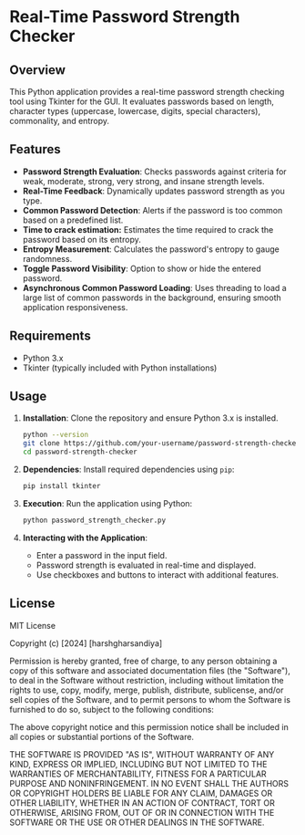 # Real-Time Password Strength Checker

## Overview

This Python application provides a real-time password strength checking tool using Tkinter for the GUI. It evaluates passwords based on length, character types (uppercase, lowercase, digits, special characters), commonality, and entropy.

## Features

- **Password Strength Evaluation**: Checks passwords against criteria for weak, moderate, strong, very strong, and insane strength levels.
- **Real-Time Feedback**: Dynamically updates password strength as you type.
- **Common Password Detection**: Alerts if the password is too common based on a predefined list.
- **Time to crack estimation:** Estimates the time required to crack the password based on its entropy.
- **Entropy Measurement**: Calculates the password's entropy to gauge randomness.
- **Toggle Password Visibility**: Option to show or hide the entered password.
- **Asynchronous Common Password Loading**: Uses threading to load a large list of common passwords in the background, ensuring smooth application responsiveness.

## Requirements

- Python 3.x
- Tkinter (typically included with Python installations)

## Usage

1. **Installation**: Clone the repository and ensure Python 3.x is installed.
   ```bash
   python --version
   git clone https://github.com/your-username/password-strength-checker.git
   cd password-strength-checker
   
2. **Dependencies**: Install required dependencies using `pip`:
   ```bash
   pip install tkinter
   ```

3. **Execution**: Run the application using Python:
   ```bash
   python password_strength_checker.py
   ```

4. **Interacting with the Application**:
   - Enter a password in the input field.
   - Password strength is evaluated in real-time and displayed.
   - Use checkboxes and buttons to interact with additional features.

## License

MIT License

Copyright (c) [2024] [harshgharsandiya]

Permission is hereby granted, free of charge, to any person obtaining a copy
of this software and associated documentation files (the "Software"), to deal
in the Software without restriction, including without limitation the rights
to use, copy, modify, merge, publish, distribute, sublicense, and/or sell
copies of the Software, and to permit persons to whom the Software is
furnished to do so, subject to the following conditions:

The above copyright notice and this permission notice shall be included in all
copies or substantial portions of the Software.

THE SOFTWARE IS PROVIDED "AS IS", WITHOUT WARRANTY OF ANY KIND, EXPRESS OR
IMPLIED, INCLUDING BUT NOT LIMITED TO THE WARRANTIES OF MERCHANTABILITY,
FITNESS FOR A PARTICULAR PURPOSE AND NONINFRINGEMENT. IN NO EVENT SHALL THE
AUTHORS OR COPYRIGHT HOLDERS BE LIABLE FOR ANY CLAIM, DAMAGES OR OTHER
LIABILITY, WHETHER IN AN ACTION OF CONTRACT, TORT OR OTHERWISE, ARISING FROM,
OUT OF OR IN CONNECTION WITH THE SOFTWARE OR THE USE OR OTHER DEALINGS IN THE
SOFTWARE.
